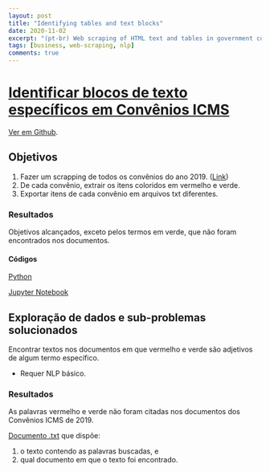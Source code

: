 ```yaml
---
layout: post
title: "Identifying tables and text blocks"
date: 2020-11-02
excerpt: "(pt-br) Web scraping of HTML text and tables in government covenants"
tags: [business, web-scraping, nlp]
comments: true
---
```


# [Identificar blocos de texto específicos em Convênios ICMS](https://github.com/pedroafleite/convenios)

[Ver em Github](https://github.com/pedroafleite/convenios).

## Objetivos
1. Fazer um scrapping de todos os convênios do ano 2019. ([Link](https://www.confaz.fazenda.gov.br/legislacao/convenios/2019))
2. De cada convênio, extrair os itens coloridos em vermelho e verde.
3. Exportar itens de cada convênio em arquivos txt diferentes.

### Resultados
Objetivos alcançados, exceto pelos termos em verde, que não foram encontrados nos documentos.

#### Códigos
[Python](https://github.com/pedroafleite/convenios/blob/main/convenios.py) 

[Jupyter Notebook](https://github.com/pedroafleite/convenios/blob/main/convenios.ipynb)

## Exploração de dados e sub-problemas solucionados
Encontrar textos nos documentos em que vermelho e verde são adjetivos de algum termo específico.
  - Requer NLP básico.

### Resultados 
As palavras vermelho e verde não foram citadas nos documentos dos Convênios ICMS de 2019.

[Documento .txt](https://github.com/pedroafleite/convenios/blob/main/output.txt) que dispõe:
1. o texto contendo as palavras buscadas, e 
2. qual documento em que o texto foi encontrado.
